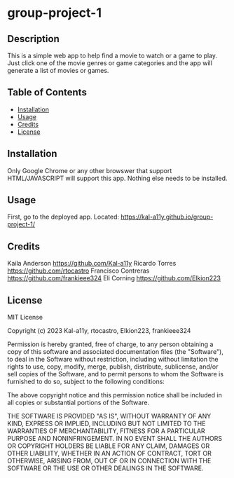 # group-project-1

## Description

This is a simple web app to help find a movie to watch or a game to play. Just click one of the movie genres or game categories and the app will generate a list of movies or games.

## Table of Contents

- [Installation](#installation)
- [Usage](#usage)
- [Credits](#credits)
- [License](#license)

## Installation

Only Google Chrome or any other browswer that support HTML/JAVASCRIPT will support this app. Nothing else needs to be installed.

## Usage

First, go to the deployed app. Located: https://kal-a11y.github.io/group-project-1/

## Credits

Kaila Anderson https://github.com/Kal-a11y
Ricardo Torres https://github.com/rtocastro
Francisco Contreras https://github.com/frankieee324
Eli Corning https://github.com/Elkion223

## License

MIT License

Copyright (c) 2023 Kal-a11y, rtocastro, Elkion223, frankieee324

Permission is hereby granted, free of charge, to any person obtaining a copy
of this software and associated documentation files (the "Software"), to deal
in the Software without restriction, including without limitation the rights
to use, copy, modify, merge, publish, distribute, sublicense, and/or sell
copies of the Software, and to permit persons to whom the Software is
furnished to do so, subject to the following conditions:

The above copyright notice and this permission notice shall be included in all
copies or substantial portions of the Software.

THE SOFTWARE IS PROVIDED "AS IS", WITHOUT WARRANTY OF ANY KIND, EXPRESS OR
IMPLIED, INCLUDING BUT NOT LIMITED TO THE WARRANTIES OF MERCHANTABILITY,
FITNESS FOR A PARTICULAR PURPOSE AND NONINFRINGEMENT. IN NO EVENT SHALL THE
AUTHORS OR COPYRIGHT HOLDERS BE LIABLE FOR ANY CLAIM, DAMAGES OR OTHER
LIABILITY, WHETHER IN AN ACTION OF CONTRACT, TORT OR OTHERWISE, ARISING FROM,
OUT OF OR IN CONNECTION WITH THE SOFTWARE OR THE USE OR OTHER DEALINGS IN THE
SOFTWARE.
